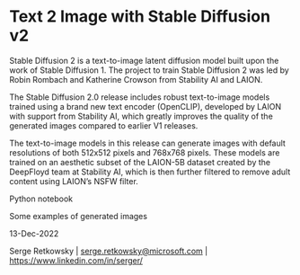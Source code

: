 # Text 2 Image with Stable Diffusion v2

Stable Diffusion 2 is a text-to-image latent diffusion model built upon the work of Stable Diffusion 1. The project to train Stable Diffusion 2 was led by Robin Rombach and Katherine Crowson from Stability AI and LAION.

The Stable Diffusion 2.0 release includes robust text-to-image models trained using a brand new text encoder (OpenCLIP), developed by LAION with support from Stability AI, which greatly improves the quality of the generated images compared to earlier V1 releases.

The text-to-image models in this release can generate images with default resolutions of both 512x512 pixels and 768x768 pixels.
These models are trained on an aesthetic subset of the LAION-5B dataset created by the DeepFloyd team at Stability AI, which is then further filtered to remove adult content using LAION’s NSFW filter.


Python notebook


Some examples of generated images


13-Dec-2022

Serge Retkowsky | serge.retkowsky@microsoft.com | https://www.linkedin.com/in/serger/
